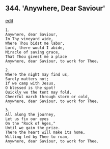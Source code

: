 
## 344.  'Anywhere, Dear Saviour'
[edit](https://docs.google.com/document/d/1HXVuncxku95_N1WrqWpphaRzZQbnSMGX/edit?mode=html)



    1.
    Anywhere, dear Saviour, 
    In Thy vineyard wide, 
    Where Thou bidst me labor, 
    Lord, there would I abide, 
    Miracle of saving grace, 
    That Thou givest me a place 
    Anywhere, dear Saviour, to work for Thee. 

    2.
    Where the night may find us, 
    Surely matters not; 
    If we camp with Jesus, 
    O blessed is the spot! 
    Quickly we the tent may fold, 
    Cheerful march through storm or cold, 
    Anywhere, dear Saviour, to work for Thee. 

    3.
    All along the journey, 
    Let us fix our eyes 
    On the "Rock of Ages," 
    Until we gain the prize. 
    There the heart will make its home, 
    Willing led by Thee to roam, 
    Anywhere, dear Saviour, to work for Thee.
